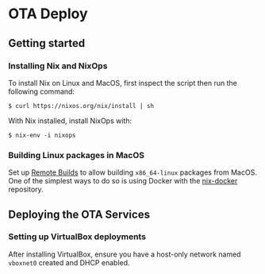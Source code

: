 # OTA Deploy

## Getting started

### Installing Nix and NixOps

To install Nix on Linux and MacOS, first inspect the script then run the following command:

```
$ curl https://nixos.org/nix/install | sh
```

With Nix installed, install NixOps with:

```
$ nix-env -i nixops
```

### Building Linux packages in MacOS

Set up [Remote Builds](https://nixos.org/nix/manual/#chap-distributed-builds) to allow building `x86_64-linux` packages from MacOS. One of the simplest ways to do so is using Docker with the [nix-docker](https://github.com/LnL7/nix-docker#running-as-a-remote-builder) repository.

## Deploying the OTA Services

### Setting up VirtualBox deployments

After installing VirtualBox, ensure you have a host-only network named `vboxnet0` created and DHCP enabled.
